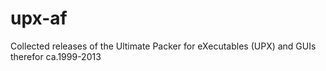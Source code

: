 # upx-af
Collected releases of the Ultimate Packer for eXecutables (UPX) and GUIs therefor ca.1999-2013
